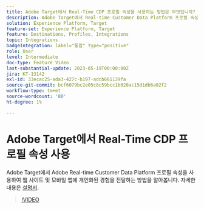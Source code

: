 ```yaml
---
title: Adobe Target에서 Real-Time CDP 프로필 속성을 사용하는 방법은 무엇입니까?
description: Adobe Target에서 Real-time Customer Data Platform 프로필 속성을 사용하여 웹 사이트 및 모바일 앱에 개인화된 경험을 전달하는 방법을 알아봅니다.
solution: Experience Platform, Target
feature-set: Experience Platform, Target
feature: Destinations, Profiles, Integrations
topic: Integrations
badgeIntegration: label="통합" type="positive"
role: User
level: Intermediate
doc-type: Feature Video
last-substantial-update: 2023-05-19T00:00:00Z
jira: KT-13142
exl-id: 33ecac25-ada3-427c-b197-adcb661139fa
source-git-commit: bcf6079bc2e05c8c59bcc1b020ac15d1db6a02f2
workflow-type: tm+mt
source-wordcount: '80'
ht-degree: 1%

---
```


# Adobe Target에서 Real-Time CDP 프로필 속성 사용

Adobe Target에서 Adobe Real-time Customer Data Platform 프로필 속성을 사용하여 웹 사이트 및 모바일 앱에 개인화된 경험을 전달하는 방법을 알아봅니다. 자세한 내용은 [설명서](https://experienceleague.adobe.com/docs/target/using/integrate/integrating-with-rtcdp.html).

>[!VIDEO](https://video.tv.adobe.com/v/3419318/?learn=on)

